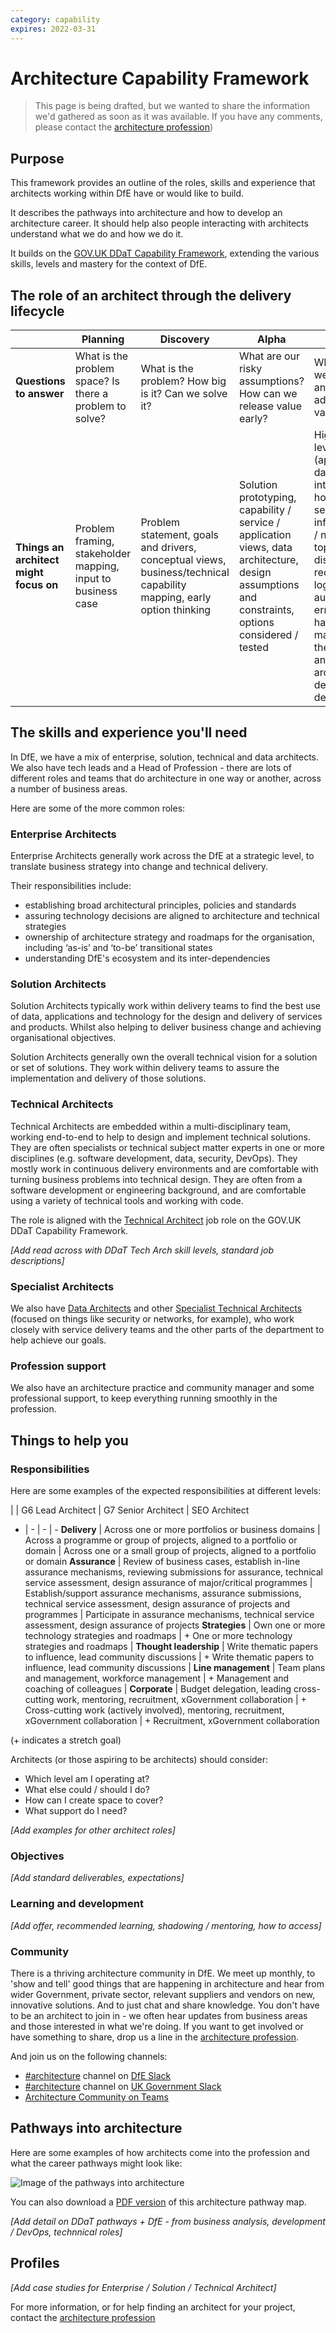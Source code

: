 ```yaml
---
category: capability
expires: 2022-03-31
---
```


# Architecture Capability Framework

> This page is being drafted, but we wanted to share the information we'd gathered as soon as it was available. If you have any comments, please contact the [architecture profession](mailto:architecture.profession@education.gov.uk))

## Purpose
This framework provides an outline of the roles, skills and experience that architects working within DfE have or would like to build.

It describes the pathways into architecture and how to develop an architecture career. It should help also people interacting with architects understand what we do and how we do it.

It builds on the [GOV.UK DDaT Capability Framework](https://www.gov.uk/government/collections/digital-data-and-technology-profession-capability-framework), extending the various skills, levels and mastery for the context of DfE.

## The role of an architect through the delivery lifecycle
|     | Planning | Discovery | Alpha | Beta | Live |
|-----|----------|-----------|-------|------|------|
| **Questions to answer** | What is the problem space? Is there a problem to solve? | What is the problem? How big is it? Can we solve it? | What are our risky assumptions? How can we release value early? | What should we build first and is it adding value? | How can we continually add value to the service?|
| **Things an architect might focus on** | Problem framing, stakeholder mapping, input to business case | Problem statement, goals and drivers, conceptual views, business/technical capability mapping, early option thinking | Solution prototyping, capability / service / application views, data architecture, design assumptions and constraints, options considered / tested | High > low level design (applications, data, integration, hosting, security), infrastructure / network topology, disaster recovery, logging, auditing, error handling, managing the service and support, architecture / design decisions | Continual improvement, relationships with suppliers, learning/future recommendations|

## The skills and experience you'll need
In DfE, we have a mix of enterprise, solution, technical and data architects. We also have tech leads and a Head of Profession - there are lots of different roles and teams that do architecture in one way or another, across a number of business areas.

Here are some of the more common roles:

### Enterprise Architects

Enterprise Architects generally work across the DfE at a strategic level, to translate business strategy into change and technical delivery.

Their responsibilities include:

- establishing broad architectural principles, policies and standards
- assuring technology decisions are aligned to architecture and technical strategies
- ownership of architecture strategy and roadmaps for the organisation, including ‘as-is’ and ‘to-be’ transitional states
- understanding DfE's ecosystem and its inter-dependencies

### Solution Architects

Solution Architects typically work within delivery teams to find the best use of data, applications and technology for the design and delivery of services and products. Whilst also helping to deliver business change and achieving organisational objectives.

Solution Architects generally own the overall technical vision for a solution or set of solutions. They work within delivery teams to assure the implementation and delivery of those solutions.

### Technical Architects

Technical Architects are embedded within a multi-disciplinary team, working end-to-end to help to design and implement technical solutions. They are often specialists or technical subject matter experts in one or more disciplines (e.g. software development, data, security, DevOps). They mostly work in continuous delivery environments and are comfortable with turning business problems into technical design. They are often from a software development or engineering background, and are comfortable using a variety of technical tools and working with code.

The role is aligned with the [Technical Architect](https://www.gov.uk/guidance/technical-architect) job role on the GOV.UK DDaT Capability Framework.

*[Add read across with DDaT Tech Arch skill levels, standard job descriptions]*

### Specialist Architects

We also have [Data Architects](https://www.gov.uk/government/publications/data-architect-role-description/data-architect-role-description)
and other [Specialist Technical Architects](https://www.gov.uk/government/publications/technical-specialist-architect-role-description/technical-specialist-architect-role-description) (focused on things like security or networks, for example), who work closely with service delivery teams and the other parts of the department to help achieve our goals.

### Profession support

We also have an architecture practice and community manager and some professional support, to keep everything running smoothly in the profession.

## Things to help you
### Responsibilities
Here are some examples of the expected responsibilities at different levels:


| | G6 Lead Architect | G7 Senior Architect | SEO Architect
- | - | - | -
__Delivery__ | Across one or more portfolios or business domains | Across a programme or group of projects, aligned to a portfolio or domain | Across one or a small group of projects, aligned to a portfolio or domain
__Assurance__ | Review of business cases, establish in-line assurance mechanisms, reviewing submissions for assurance, technical service assessment, design assurance of major/critical programmes | Establish/support assurance mechanisms, assurance submissions, technical service assessment, design assurance of projects and programmes | Participate in assurance mechanisms, technical service assessment, design assurance of projects
__Strategies__ | Own one or more technology strategies and roadmaps | + One or more technology strategies and roadmaps |
__Thought leadership__ | Write thematic papers to influence, lead community discussions | + Write thematic papers to influence, lead community discussions |
__Line management__ | Team plans and management, workforce management | + Management and coaching of colleagues |
__Corporate__ | Budget delegation, leading cross-cutting work, mentoring, recruitment, xGovernment collaboration | + Cross-cutting work (actively involved), mentoring, recruitment, xGovernment collaboration | + Recruitment, xGovernment collaboration

(+ indicates a stretch goal)


Architects (or those aspiring to be architects) should consider:

- Which level am I operating at?
- What else could / should I do?
- How can I create space to cover?
- What support do I need?

*[Add examples for other architect roles]*

### Objectives
*[Add standard deliverables, expectations]*

### Learning and development
*[Add offer, recommended learning, shadowing / mentoring, how to access]*

### Community

There is a thriving architecture community in DfE. We meet up monthly, to 'show and tell' good things that are happening in architecture and hear from wider Government, private sector, relevant suppliers and vendors on new, innovative solutions. And to just chat and share knowledge. You don't have to be an architect to join in - we often hear updates from business areas and those interested in what we're doing. If you want to get involved or have something to share, drop us a line in the [architecture profession](mailto:architecture.profession@education.gov.uk).

And join us on the following channels:

- [#architecture](https://ukgovernmentdfe.slack.com/archives/CFGA9DZSL) channel on [DfE Slack](https://ukgovernmentdfe.slack.com)
- [#architecture](https://ukgovernmentdigital.slack.com/archives/C04V6F4SX) channel on [UK Government Slack](https://ukgovernmentdigital.slack.com)
- [Architecture Community on Teams](https://teams.microsoft.com/l/team/19%3a431430007aba4eceaddb4a0ab32dc412%40thread.skype/conversations?groupId=a7bd5aaa-9b44-4594-b058-4ac717af83d9&tenantId=fad277c9-c60a-4da1-b5f3-b3b8b34a82f9)

## Pathways into architecture
Here are some examples of how architects come into the profession and what the career pathways might look like:

![Image of the pathways into architecture](../images/framework-pathways.jpg)

You can also download a [PDF version](../documents/dfe-architecture-framework-pathways.pdf) of this architecture pathway map.

*[Add detail on DDaT pathways + DfE - from business analysis, development / DevOps, technnical roles]*

## Profiles
*[Add case studies for Enterprise / Solution / Technical Architect]*

For more information, or for help finding an architect for your project, contact the [architecture profession](mailto:architecture.profession@education.gov.uk)
